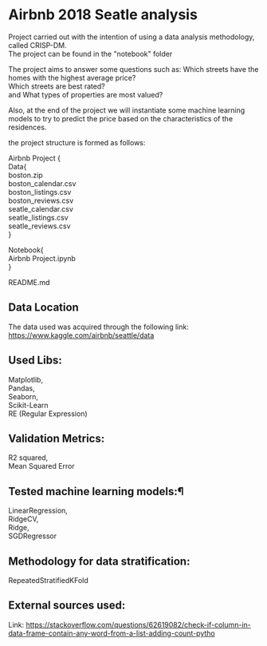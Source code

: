 # Airbnb 2018 Seatle analysis

Project carried out with the intention of using a data analysis methodology, called CRISP-DM. <br>
The project can be found in the "notebook" folder

The project aims to answer some questions such as:
Which streets have the homes with the highest average price?<br>
Which streets are best rated? <br>
and What types of properties are most valued?<br>

Also, at the end of the project we will instantiate some machine learning models to try to predict the price based on the characteristics of the residences.

the project structure is formed as follows:

Airbnb Project { <br>
  Data{<br>
    boston.zip<br>
    boston_calendar.csv<br>
    boston_listings.csv<br>
    boston_reviews.csv<br>
    seatle_calendar.csv<br>
    seatle_listings.csv<br>
    seatle_reviews.csv<br>
  }<br>
  
  Notebook{<br>
    Airbnb Project.ipynb<br>
  }<br>
  
README.md

## Data Location

The data used was acquired through the following link: https://www.kaggle.com/airbnb/seattle/data

## Used Libs:

Matplotlib,<br>
Pandas,<br>
Seaborn,<br>
Scikit-Learn<br>
RE (Regular Expression)

## Validation Metrics:
R2 squared,<br>
Mean Squared Error

## Tested machine learning models:¶
LinearRegression,<br>
RidgeCV,<br>
Ridge,<br>
SGDRegressor

## Methodology for data stratification:
RepeatedStratifiedKFold

## External sources used:
Link: https://stackoverflow.com/questions/62619082/check-if-column-in-data-frame-contain-any-word-from-a-list-adding-count-pytho
